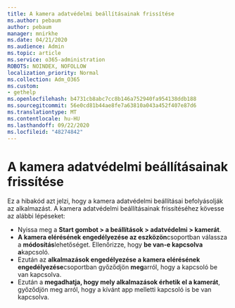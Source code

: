 ```yaml
---
title: A kamera adatvédelmi beállításainak frissítése
ms.author: pebaum
author: pebaum
manager: mnirkhe
ms.date: 04/21/2020
ms.audience: Admin
ms.topic: article
ms.service: o365-administration
ROBOTS: NOINDEX, NOFOLLOW
localization_priority: Normal
ms.collection: Adm_O365
ms.custom:
- gethelp
ms.openlocfilehash: b4731cb8abc7cc8b146a752940fa954138ddb188
ms.sourcegitcommit: 56e0cd81b44ae8fe7a63810a043a452f407e87d6
ms.translationtype: MT
ms.contentlocale: hu-HU
ms.lasthandoff: 09/22/2020
ms.locfileid: "48274842"
---
```

# <a name="update-your-cameras-privacy-settings"></a>A kamera adatvédelmi beállításainak frissítése

Ez a hibakód azt jelzi, hogy a kamera adatvédelmi beállításai befolyásolják az alkalmazást. A kamera adatvédelmi beállításainak frissítéséhez kövesse az alábbi lépéseket:

- Nyissa meg a **Start gombot > a beállítások > adatvédelmi > kamerát**.
- **A kamera elérésének engedélyezése az eszközön**csoportban válassza a **módosítás**lehetőséget. Ellenőrizze, hogy **be van-e kapcsolva a**kapcsoló.
- Ezután az **alkalmazások engedélyezése a kamera elérésének engedélyezése**csoportban győződjön **meg**arról, hogy a kapcsoló be van kapcsolva.
- Ezután a **megadhatja, hogy mely alkalmazások érhetik el a kamerát**, győződjön meg arról, hogy a kívánt app melletti kapcsoló is be van kapcsolva.
